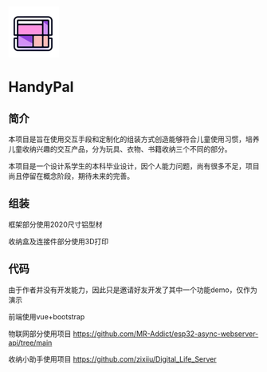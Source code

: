 <img src="https://github.com/Tatsumi-Ryuu/HandyPal/blob/main/pictures/logo.png?raw=true" style="zoom:50%;" />

# HandyPal

## 简介

本项目是旨在使用交互手段和定制化的组装方式创造能够符合儿童使用习惯，培养儿童收纳兴趣的交互产品，分为玩具、衣物、书籍收纳三个不同的部分。

本项目是一个设计系学生的本科毕业设计，因个人能力问题，尚有很多不足，项目尚且停留在概念阶段，期待未来的完善。

## 组装

框架部分使用2020尺寸铝型材

收纳盒及连接件部分使用3D打印

## 代码

由于作者并没有开发能力，因此只是邀请好友开发了其中一个功能demo，仅作为演示

前端使用vue+bootstrap

物联网部分使用项目 https://github.com/MR-Addict/esp32-async-webserver-api/tree/main

收纳小助手使用项目 https://github.com/zixiiu/Digital_Life_Server
